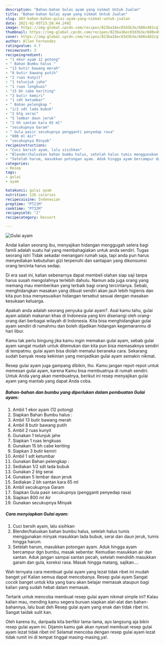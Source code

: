 ```yaml
---
description: "Bahan-bahan Gulai ayam yang nikmat Untuk Jualan"
title: "Bahan-bahan Gulai ayam yang nikmat Untuk Jualan"
slug: 407-bahan-bahan-gulai-ayam-yang-nikmat-untuk-jualan
date: 2021-02-05T23:58:44.249Z
image: https://img-global.cpcdn.com/recipes/823ba16ec03d3b3e/680x482cq70/gulai-ayam-foto-resep-utama.jpg
thumbnail: https://img-global.cpcdn.com/recipes/823ba16ec03d3b3e/680x482cq70/gulai-ayam-foto-resep-utama.jpg
cover: https://img-global.cpcdn.com/recipes/823ba16ec03d3b3e/680x482cq70/gulai-ayam-foto-resep-utama.jpg
author: Allen Fernandez
ratingvalue: 4.7
reviewcount: 3
recipeingredient:
- "1 ekor ayam 12 potong"
- " Bahan Bumbu halus "
- "13 butir bawang merah"
- "8 butir bawang putih"
- "2 ruas kunyit"
- "1 telunjuk jahe"
- "1 ruas lengkuas"
- "15 bh cabe keriting"
- "3 butir kemiri"
- "1 sdt ketumbar"
- " Bahan pelengkap "
- "1/2 sdt lada bubuk"
- "2 btg serai"
- "5 lembar daun jeruk"
- "2 bh santan kara 65 ml"
- "secukupnya Garam"
- " Gula pasir secukupnya pengganti penyedap rasa"
- "800 ml Air"
- "secukupnya Minyak"
recipeinstructions:
- "Cuci bersih ayam, lalu sisihkan"
- "Blender/haluskan bahan bumbu halus, setelah halus tumis menggunakan minyak masukkan lada bubuk, serai dan daun jeruk, tumis hingga harum."
- "Setelah harum, masukkan potongan ayam. Aduk hingga ayam bercampur dgn bumbu, masak sebentar. Kemudian masukkan air dan santan. Aduk jangan sampai santan pecah, setelah mendidih masukkan garam dan gula, koreksi rasa. Masak hingga matang, sajikan...."
categories:
- Resep
tags:
- gulai
- ayam

katakunci: gulai ayam 
nutrition: 126 calories
recipecuisine: Indonesian
preptime: "PT21M"
cooktime: "PT32M"
recipeyield: "2"
recipecategory: Dessert

---
```



![Gulai ayam](https://img-global.cpcdn.com/recipes/823ba16ec03d3b3e/680x482cq70/gulai-ayam-foto-resep-utama.jpg)

Andai kalian seorang ibu, menyajikan hidangan menggugah selera bagi famili adalah suatu hal yang membahagiakan untuk anda sendiri. Tugas seorang istri Tidak sekadar menangani rumah saja, tapi anda pun harus menyediakan kebutuhan gizi terpenuhi dan santapan yang dikonsumsi orang tercinta harus sedap.

Di era  saat ini, kalian sebenarnya dapat membeli olahan siap saji tanpa harus susah mengolahnya terlebih dahulu. Namun ada juga orang yang memang mau memberikan yang terbaik bagi orang tercintanya. Sebab, menghidangkan masakan yang dibuat sendiri akan jauh lebih higienis dan kita pun bisa menyesuaikan hidangan tersebut sesuai dengan masakan kesukaan keluarga. 



Apakah anda adalah seorang penyuka gulai ayam?. Asal kamu tahu, gulai ayam adalah makanan khas di Indonesia yang kini disenangi oleh orang-orang dari berbagai wilayah di Indonesia. Kita bisa menghidangkan gulai ayam sendiri di rumahmu dan boleh dijadikan hidangan kegemaranmu di hari libur.

Kamu tak perlu bingung jika kamu ingin memakan gulai ayam, sebab gulai ayam sangat mudah untuk ditemukan dan kita pun bisa memasaknya sendiri di tempatmu. gulai ayam bisa diolah memalui beraneka cara. Sekarang sudah banyak resep kekinian yang menjadikan gulai ayam semakin nikmat.

Resep gulai ayam juga gampang dibikin, lho. Kamu jangan repot-repot untuk memesan gulai ayam, karena Kamu bisa membuatnya di rumah sendiri. Untuk Anda yang akan membuatnya, berikut ini resep menyajikan gulai ayam yang mantab yang dapat Anda coba.

<!--inarticleads1-->

##### Bahan-bahan dan bumbu yang diperlukan dalam pembuatan Gulai ayam:

1. Ambil 1 ekor ayam (12 potong)
1. Siapkan  Bahan Bumbu halus :
1. Ambil 13 butir bawang merah
1. Ambil 8 butir bawang putih
1. Ambil 2 ruas kunyit
1. Gunakan 1 telunjuk jahe
1. Siapkan 1 ruas lengkuas
1. Gunakan 15 bh cabe keriting
1. Siapkan 3 butir kemiri
1. Ambil 1 sdt ketumbar
1. Gunakan  Bahan pelengkap :
1. Sediakan 1/2 sdt lada bubuk
1. Gunakan 2 btg serai
1. Gunakan 5 lembar daun jeruk
1. Sediakan 2 bh santan kara 65 ml
1. Ambil secukupnya Garam
1. Siapkan  Gula pasir secukupnya (pengganti penyedap rasa)
1. Siapkan 800 ml Air
1. Gunakan secukupnya Minyak




<!--inarticleads2-->

##### Cara menyiapkan Gulai ayam:

1. Cuci bersih ayam, lalu sisihkan
1. Blender/haluskan bahan bumbu halus, setelah halus tumis menggunakan minyak masukkan lada bubuk, serai dan daun jeruk, tumis hingga harum.
1. Setelah harum, masukkan potongan ayam. Aduk hingga ayam bercampur dgn bumbu, masak sebentar. Kemudian masukkan air dan santan. Aduk jangan sampai santan pecah, setelah mendidih masukkan garam dan gula, koreksi rasa. Masak hingga matang, sajikan....




Wah ternyata cara membuat gulai ayam yang lezat tidak ribet ini mudah banget ya! Kalian semua dapat mencobanya. Resep gulai ayam Sangat cocok banget untuk kita yang baru akan belajar memasak ataupun bagi kalian yang sudah hebat dalam memasak.

Tertarik untuk mencoba membuat resep gulai ayam nikmat simple ini? Kalau kalian mau, mending kamu segera buruan siapkan alat-alat dan bahan-bahannya, lalu buat deh Resep gulai ayam yang enak dan tidak ribet ini. Sangat taidak sulit kan. 

Oleh karena itu, daripada kita berfikir lama-lama, ayo langsung aja bikin resep gulai ayam ini. Dijamin kamu gak akan nyesel membuat resep gulai ayam lezat tidak ribet ini! Selamat mencoba dengan resep gulai ayam lezat tidak rumit ini di tempat tinggal masing-masing,ya!.

